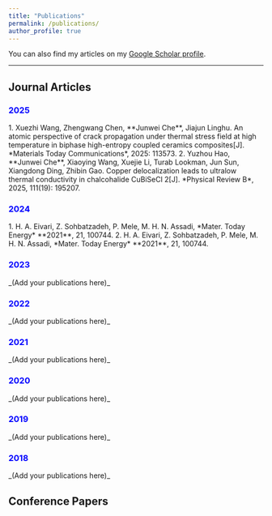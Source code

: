 ```yaml
---
title: "Publications"
permalink: /publications/
author_profile: true
---
```


You can also find my articles on my [Google Scholar profile](https://scholar.google.com.hk/citations?user=z6DY2D0AAAAJ&hl=zh-CN).

---

## Journal Articles

<h3 style="color:blue;">2025</h3>
1. Xuezhi Wang, Zhengwang Chen, **Junwei Che**, Jiajun Linghu. An atomic perspective of crack propagation under thermal stress field at high temperature in biphase high-entropy coupled ceramics composites[J]. *Materials Today Communications*, 2025: 113573. 
2. Yuzhou Hao, **Junwei Che**, Xiaoying Wang, Xuejie Li, Turab Lookman, Jun Sun, Xiangdong Ding, Zhibin Gao. Copper delocalization leads to ultralow thermal conductivity in chalcohalide CuBiSeCl 2[J]. *Physical Review B*, 2025, 111(19): 195207.

<h3 style="color:blue;">2024</h3>
1. H. A. Eivari, Z. Sohbatzadeh, P. Mele, M. H. N. Assadi, *Mater. Today Energy* **2021**, 21, 100744.  
2. H. A. Eivari, Z. Sohbatzadeh, P. Mele, M. H. N. Assadi, *Mater. Today Energy* **2021**, 21, 100744.  

<h3 style="color:blue;">2023</h3>
_(Add your publications here)_

<h3 style="color:blue;">2022</h3>
_(Add your publications here)_

<h3 style="color:blue;">2021</h3>
_(Add your publications here)_

<h3 style="color:blue;">2020</h3>
_(Add your publications here)_

<h3 style="color:blue;">2019</h3>
_(Add your publications here)_

<h3 style="color:blue;">2018</h3>
_(Add your publications here)_


## Conference Papers

 

